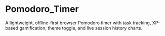 # Pomodoro_Timer
A lightweight, offline-first browser Pomodoro timer with task tracking, XP-based gamification, theme toggle, and live session history charts.
